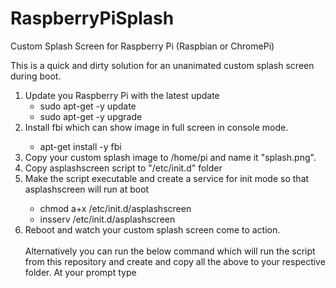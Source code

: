# RaspberryPiSplash
Custom Splash Screen for Raspberry Pi (Raspbian or ChromePi)

This is a quick and dirty solution for an unanimated custom splash screen during boot.
<ol>
<li>Update you Raspberry Pi with the latest update
<ul>
<li>sudo apt-get -y update</li>
<li>sudo apt-get -y upgrade</li>
</ul>
<li>Install fbi which can show image in full screen in console mode.</li>
<ul>
<li>apt-get install -y fbi</li>
</ul>
<li>Copy your custom splash image to /home/pi and name it "splash.png".
<li>Copy asplashscreen script to "/etc/init.d" folder

<li>Make the script executable and create a service for init mode so that asplashscreen will run at boot</li>
<ul>
<li>chmod a+x /etc/init.d/asplashscreen</li>
<li>insserv /etc/init.d/asplashscreen</li>
</ul>
<li>Reboot and watch your custom splash screen come to action.
<br>
<br>
Alternatively you can run the below command which will run the script from this repository and create and copy all the above to your respective folder.
At your prompt type
